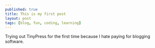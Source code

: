 ```yaml
---
published: true
title: This is my first post
layout: post
tags: [blog, fun, coding, learning]
---
```

Trying out TinyPress for the first time because I hate paying for blogging software.